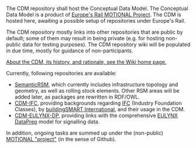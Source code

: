 The CDM repository shall host the Conceptual Data Model.
The Conceptual Data Model is a product of [Europe's Rail MOTIONAL Project](https://projects.rail-research.europa.eu/eurail-fp1/).
The CDM is hosted here, awaiting a possible setup of repositories under Europe's Rail.

The CDM repository mostly links into other repositories that are public by default; some of them may result in being private (e.g. for hosting non-public data for testing purposes).
The CDM repository wiki will be populated in due time, mostly for guidance of non-participants.

[About the CDM, its history, and rationale, see the Wiki home page.](https://github.com/UICrail/CDM-MOTIONAL/wiki/00-%E2%80%90-Home)

Currently, following repositories are available:
* [SemanticRSM](https://github.com/UICrail/SemanticRSM), which currently includes infrastructure topology and geometry, as well as rolling stock elements. Other RSM areas will be added later, as packages are rewritten in RDF/OWL.
* [CDM-IFC](https://github.com/UICrail/CDM-IFC), providing backgrounds regarding [IFC](https://www.buildingsmart.org/standards/bsi-standards/industry-foundation-classes/) (Industry Foundation Classes), by [buildingSMART International](https://www.buildingsmart.org/), and their usage in the CDM.
* [CDM-EULYNX-DP](https://github.com/UICrail/CDM-EULYNX-DP), providing links with the comprehensive [EULYNX DataPrep](https://eulynx.eu/resource-hub-dataprep-model/) model for signalling data.

In addition, ongoing tasks are summed up under the (non-public) [MOTIONAL "project"](https://github.com/orgs/UICrail/projects/3) (in the sense of Github).
                                                                                                                              
                                                                                                                              
                                                                                                                          
